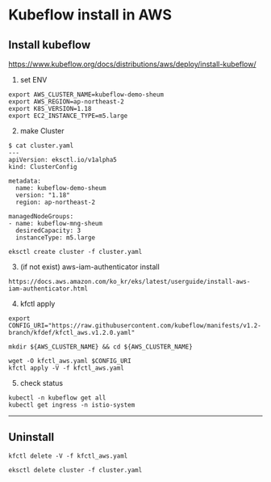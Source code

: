 # Kubeflow install in AWS


## Install kubeflow
<https://www.kubeflow.org/docs/distributions/aws/deploy/install-kubeflow/>

1. set ENV
```
export AWS_CLUSTER_NAME=kubeflow-demo-sheum
export AWS_REGION=ap-northeast-2
export K8S_VERSION=1.18
export EC2_INSTANCE_TYPE=m5.large
```

2. make Cluster
```
$ cat cluster.yaml
---
apiVersion: eksctl.io/v1alpha5
kind: ClusterConfig

metadata:
  name: kubeflow-demo-sheum
  version: "1.18"
  region: ap-northeast-2

managedNodeGroups:
- name: kubeflow-mng-sheum
  desiredCapacity: 3
  instanceType: m5.large
```

```
eksctl create cluster -f cluster.yaml
```

3. (if not exist) aws-iam-authenticator install
```
https://docs.aws.amazon.com/ko_kr/eks/latest/userguide/install-aws-iam-authenticator.html
```

4. kfctl apply
```
export CONFIG_URI="https://raw.githubusercontent.com/kubeflow/manifests/v1.2-branch/kfdef/kfctl_aws.v1.2.0.yaml"

mkdir ${AWS_CLUSTER_NAME} && cd ${AWS_CLUSTER_NAME}

wget -O kfctl_aws.yaml $CONFIG_URI
kfctl apply -V -f kfctl_aws.yaml
```

5. check status
```
kubectl -n kubeflow get all
kubectl get ingress -n istio-system
```

-----------
## Uninstall

```
kfctl delete -V -f kfctl_aws.yaml

eksctl delete cluster -f cluster.yaml
```
